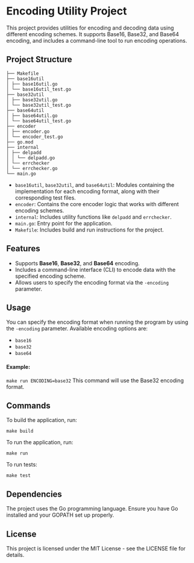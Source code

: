 # Encoding Utility Project

This project provides utilities for encoding and decoding data using different encoding schemes. It supports Base16, Base32, and Base64 encoding, and includes a command-line tool to run encoding operations.

## Project Structure

```
├── Makefile
├── base16util
│ ├── base16util.go
│ └── base16util_test.go
├── base32util
│ ├── base32util.go
│ └── base32util_test.go
├── base64util
│ ├── base64util.go
│ └── base64util_test.go
├── encoder
│ ├── encoder.go
│ └── encoder_test.go
├── go.mod
├── internal
│ ├── delpadd
│ │ └── delpadd.go
│ └── errchecker
│ └── errchecker.go
└── main.go
```
 - `base16util`, `base32util`, and `base64util`: Modules containing the implementation for each encoding format, along with their corresponding test files.
- `encoder`: Contains the core encoder logic that works with different encoding schemes.
- `internal`: Includes utility functions like `delpadd` and `errchecker`.
- `main.go`: Entry point for the application.
- `Makefile`: Includes build and run instructions for the project.

## Features

- Supports **Base16**, **Base32**, and **Base64** encoding.
- Includes a command-line interface (CLI) to encode data with the specified encoding scheme.
- Allows users to specify the encoding format via the `-encoding` parameter.

## Usage

You can specify the encoding format when running the program by using the `-encoding` parameter. Available encoding options are:
- `base16`
- `base32`
- `base64`

#### Example:

`make run ENCODING=base32`
 This command will use the Base32 encoding format.

## Commands

To build the application, run:

`make build`

 To run the application, run:

`make run`

To run tests:

`make test`

## Dependencies

The project uses the Go programming language. Ensure you have Go installed and your GOPATH set up properly.

## License

This project is licensed under the MIT License - see the LICENSE file for details.